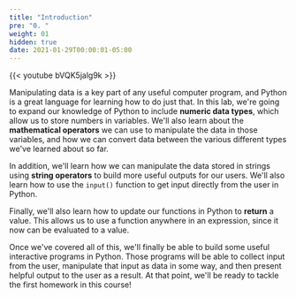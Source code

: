 ```yaml
---
title: "Introduction"
pre: "0. "
weight: 01
hidden: true
date: 2021-01-29T00:00:01-05:00
---
```


{{< youtube bVQK5jalg9k >}}

Manipulating data is a key part of any useful computer program, and Python is a great language for learning how to do just that. In this lab, we're going to expand our knowledge of Python to include **numeric data types**, which allow us to store numbers in variables. We'll also learn about the **mathematical operators** we can use to manipulate the data in those variables, and how we can convert data between the various different types we've learned about so far.

In addition, we'll learn how we can manipulate the data stored in strings using **string operators** to build more useful outputs for our users. We'll also learn how to use the `input()` function to get input directly from the user in Python.

Finally, we'll also learn how to update our functions in Python to **return** a value. This allows us to use a function anywhere in an expression, since it now can be evaluated to a value. 

Once we've covered all of this, we'll finally be able to build some useful interactive programs in Python. Those programs will be able to collect input from the user, manipulate that input as data in some way, and then present helpful output to the user as a result. At that point, we'll be ready to tackle the first homework in this course!